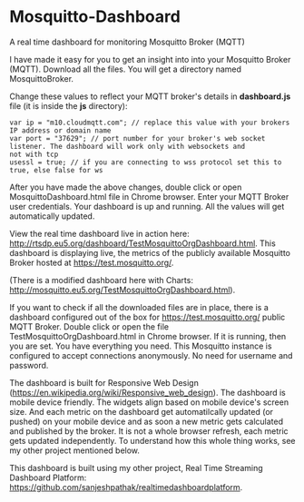 # Mosquitto-Dashboard
A real time dashboard for monitoring Mosquitto Broker (MQTT)

I have made it easy for you to get an insight into into your Mosquitto Broker (MQTT). Download all the files. You will get a directory named MosquittoBroker.

Change these values to reflect your MQTT broker's details in **dashboard.js** file (it is inside the **js** directory):

```
var ip = "m10.cloudmqtt.com"; // replace this value with your brokers IP address or domain name
var port = "37629"; // port number for your broker's web socket listener. The dashboard will work only with websockets and
not with tcp
usessl = true; // if you are connecting to wss protocol set this to true, else false for ws
```

After you have made the above changes, double click or open MosquittoDashboard.html file in Chrome browser. Enter your MQTT Broker user credentials. Your dashboard is up and running. All the values will get automatically updated.

View the real time dashboard live in action here: <http://rtsdp.eu5.org/dashboard/TestMosquittoOrgDashboard.html>. This dashboard is displaying live, the metrics of the publicly available Mosquitto Broker hosted at <https://test.mosquitto.org/>.

(There is a modified dashboard here with Charts: <http://mosquitto.eu5.org/TestMosquittoOrgDashboard.html>).

If you want to check if all the downloaded files are in place, there is a dashboard configured out of the box for <https://test.mosquitto.org/> public MQTT Broker. Double click or open the file TestMosquittoOrgDashboard.html in Chrome browser. If it is running, then you are set. You have everything you need. This Mosquitto instance is configured to accept connections anonymously. No need for username and password.

The dashboard is built for Responsive Web Design (https://en.wikipedia.org/wiki/Responsive_web_design). The dashboard is mobile device friendly. The widgets align based on mobile device's screen size. And each metric on the dashboard get automatilcally updated (or pushed) on your mobile device and as soon a new metric gets calculated and published by the broker. It is not a whole browser refresh, each metric gets updated independently. To understand how this whole thing works, see my other project mentioned below.

This dashboard is built using my other project, Real Time Streaming Dashboard Platform: <https://github.com/sanjeshpathak/realtimedashboardplatform>.

